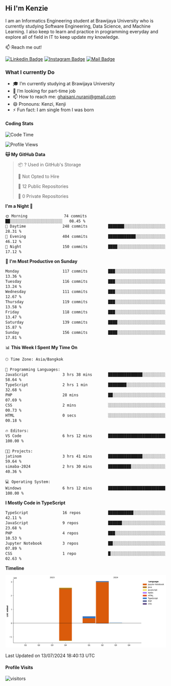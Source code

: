 ## Hi I'm Kenzie


I am an Informatics Engineering student at Brawijaya University who is currently studying Software Engineering, Data Science, and Machine Learning. I also keep to learn and practice in programming everyday and explore all of field in IT to keep update my knowledge.

:mailbox: Reach me out!

[![Linkedin Badge](https://img.shields.io/badge/-Kenzie_Taqiyassar-0e76a8?style=flat&labelColor=0e76a8&logo=linkedin&logoColor=white)](https://www.linkedin.com/in/kenzie-taqiyassar-37458b1aa/) 
[![Instagram Badge](https://img.shields.io/badge/-@__kenziehh_-e84393?style=flat&labelColor=e84393&logo=instagram&logoColor=white)](https://www.instagram.com/_kenziehh/) 
[![Mail Badge](https://img.shields.io/badge/-ghaisani.nurani-c0392b?style=flat&labelColor=c0392b&logo=gmail&logoColor=white)](mailto:ghaisani.nurani@gmail.com)

### What I currently Do

- 🎓 I’m currently studying at Brawijaya University
- 💼 I’m looking for part-time job
- 📫 How to reach me: ghaisani.nurani@gmail.com
- 😄 Pronouns: Kenzi, Kenji
- ⚡ Fun fact: I am single from I was born

#### Coding Stats
<!--START_SECTION:waka-->
![Code Time](http://img.shields.io/badge/Code%20Time-481%20hrs%204%20mins-blue)

![Profile Views](http://img.shields.io/badge/Profile%20Views-7-blue)

**🐱 My GitHub Data** 

> 📦 ? Used in GitHub's Storage 
 > 
> 🚫 Not Opted to Hire
 > 
> 📜 12 Public Repositories 
 > 
> 🔑 0 Private Repositories 
 > 
**I'm a Night 🦉** 

```text
🌞 Morning                74 commits          ██░░░░░░░░░░░░░░░░░░░░░░░   08.45 % 
🌆 Daytime                248 commits         ███████░░░░░░░░░░░░░░░░░░   28.31 % 
🌃 Evening                404 commits         ████████████░░░░░░░░░░░░░   46.12 % 
🌙 Night                  150 commits         ████░░░░░░░░░░░░░░░░░░░░░   17.12 % 
```
📅 **I'm Most Productive on Sunday** 

```text
Monday                   117 commits         ███░░░░░░░░░░░░░░░░░░░░░░   13.36 % 
Tuesday                  116 commits         ███░░░░░░░░░░░░░░░░░░░░░░   13.24 % 
Wednesday                111 commits         ███░░░░░░░░░░░░░░░░░░░░░░   12.67 % 
Thursday                 119 commits         ███░░░░░░░░░░░░░░░░░░░░░░   13.58 % 
Friday                   118 commits         ███░░░░░░░░░░░░░░░░░░░░░░   13.47 % 
Saturday                 139 commits         ████░░░░░░░░░░░░░░░░░░░░░   15.87 % 
Sunday                   156 commits         ████░░░░░░░░░░░░░░░░░░░░░   17.81 % 
```


📊 **This Week I Spent My Time On** 

```text
🕑︎ Time Zone: Asia/Bangkok

💬 Programming Languages: 
JavaScript               3 hrs 38 mins       ███████████████░░░░░░░░░░   58.64 % 
TypeScript               2 hrs 1 min         ████████░░░░░░░░░░░░░░░░░   32.68 % 
PHP                      28 mins             ██░░░░░░░░░░░░░░░░░░░░░░░   07.69 % 
CSS                      2 mins              ░░░░░░░░░░░░░░░░░░░░░░░░░   00.73 % 
HTML                     0 secs              ░░░░░░░░░░░░░░░░░░░░░░░░░   00.18 % 

🔥 Editors: 
VS Code                  6 hrs 12 mins       █████████████████████████   100.00 % 

🐱‍💻 Projects: 
jatinom                  3 hrs 41 mins       ███████████████░░░░░░░░░░   59.64 % 
simaba-2024              2 hrs 30 mins       ██████████░░░░░░░░░░░░░░░   40.36 % 

💻 Operating System: 
Windows                  6 hrs 12 mins       █████████████████████████   100.00 % 
```

**I Mostly Code in TypeScript** 

```text
TypeScript               16 repos            ███████████░░░░░░░░░░░░░░   42.11 % 
JavaScript               9 repos             ██████░░░░░░░░░░░░░░░░░░░   23.68 % 
PHP                      4 repos             ███░░░░░░░░░░░░░░░░░░░░░░   10.53 % 
Jupyter Notebook         3 repos             ██░░░░░░░░░░░░░░░░░░░░░░░   07.89 % 
CSS                      1 repo              █░░░░░░░░░░░░░░░░░░░░░░░░   02.63 % 
```



**Timeline**

![Lines of Code chart](https://raw.githubusercontent.com/kenziehh/kenziehh/master/assets/bar_graph.png)


 Last Updated on 13/07/2024 18:40:13 UTC
<!--END_SECTION:waka-->


#### Profile Visits

![visitors](https://visitor-badge.glitch.me/badge?page_id=kenziehh.kenziehh)





